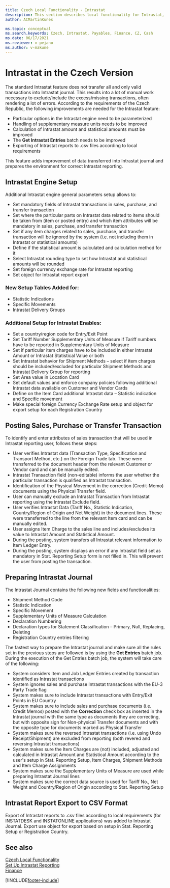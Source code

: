 ```yaml
---
title: Czech Local Functionality - Intrastat
description: This section describes local functionality for Intrastat, Intrastat Engine Setup, Intrastat Tables and additional features.
author: ACMartinKunes

ms.topic: conceptual
ms.search.keywords: Czech, Intrastat, Payables, Finance, CZ, Cash
ms.date: 06/17/2021
ms.reviewer: v-pejano
ms.author: v-makune
---
```

# Intrastat in the Czech Version

The standard Intrastat feature does not transfer all and only valid transactions into Intrastat journal. This results into a lot of manual work necessary to exclude/include the excess/missing transactions, often rendering a lot of errors. According to the requirements of the Czech Republic, the following improvements are needed for the Intrastat feature:

- Particular options in the Intrastat engine need to be parameterized
- Handling of supplementary measure units needs to be improved
- Calculation of Intrastat amount and statistical amounts must be improved
- The **Get Intrastat Entries** batch needs to be improved
- Exporting of Intrastat reports to .csv files according to local requirements

This feature adds improvement of data transferred into Intrastat journal and prepares the environment for correct Intrastat reporting.

## Intrastat Engine Setup

Additional Intrastat engine general parameters setup allows to:

- Set mandatory fields of Intrastat transactions in sales, purchase, and transfer transaction
- Set where the particular parts on Intrastat data related to items should be taken from (item or posted entry) and which item attributes will be mandatory in sales, purchase, and transfer transaction
- Set if any item charges related to sales, purchase, and transfer transaction will be ignored by the system (i.e. not including them in Intrastat or statistical amounts)
- Define if the statistical amount is calculated and calculation method for it
- Select Intrastat rounding type to set how Intrastat and statistical amounts will be rounded
- Set foreign currency exchange rate for Intrastat reporting
- Set object for Intrastat report export

### New Setup Tables Added for:

- Statistic Indications
- Specific Movements
- Intrastat Delivery Groups

### Additional Setup for Intrastat Enables:

- Set a country/region code for Entry/Exit Point
- Set Tariff Number Supplementary Units of Measure if Tariff numbers have to be reported in Supplementary Units of Measure
- Set if particular item charges have to be included in either Intrastat Amount or Intrastat Statistical Value or both
- Set Intrastat behavior for Shipment Methods – select if item charges should be included/excluded for particular Shipment Methods and Intrastat Delivery Group for reporting
- Set Area value in Location Card
- Set default values and enforce company policies following additional Intrastat data available on Customer and Vendor Cards
- Define on the Item Card additional Intrastat data – Statistic indication and Specific movement
- Make special foreign Currency Exchange Rate setup and object for export setup for each Registration Country

## Posting Sales, Purchase or Transfer Transaction

To identify and enter attributes of sales transaction that will be used in Intrastat reporting user, follows these steps:

- User verifies Intrastat data (Transaction Type, Specification and Transport Method, etc.) on the Foreign Trade tab. These were transferred to the document header from the relevant Customer or Vendor card and can be manually edited.
- Intrastat Transaction field (non-editable) informs the user whether the particular transaction is qualified as Intrastat transaction.
- Identification of the Physical Movement in the correction (Credit-Memo) documents using the Physical Transfer field.
- User can manually exclude an Intrastat Transaction from Intrastat reporting using the Intrastat Exclude field.
- User verifies Intrastat Data (Tariff No., Statistic Indication, Country/Region of Origin and Net Weight) in the document lines. These were transferred to the line from the relevant Item card and can be manually edited.
- User assigns Item Charge to the sales line and includes/excludes its value to Intrastat Amount and Statistical Amount.
- During the posting, system transfers all Intrastat relevant information to Item Ledger Entry.
- During the posting, system displays an error if any Intrastat field set as mandatory in Stat. Reporting Setup form is not filled in. This will prevent the user from posting the transaction.

## Preparing Intrastat Journal

The Intrastat Journal contains the following new fields and functionalities:

- Shipment Method Code
- Statistic Indication
- Specific Movement
- Supplementary Units of Measure Calculation
- Declaration Numbering
- Declaration types for Statement Classification – Primary, Null, Replacing, Deleting
- Registration Country entries filtering

The fastest way to prepare the Intrastat journal and make sure all the rules set in the previous steps are followed is by using the **Get Entries** batch job. During the execution of the Get Entries batch job, the system will take care of the following:

- System considers Item and Job Ledger Entries created by transaction identified as Intrastat transactions
- System ignores sales and purchase Intrastat transactions with the EU-3 Party Trade flag
- System makes sure to include Intrastat transactions with Entry/Exit Points in EU Country
- System makes sure to include sales and purchase documents (i.e. Credit Memos) posted with the **Correction** check box as inserted in the Intrastat journal with the same type as documents they are correcting, but with opposite sign for Non-physical Transfer documents and with the opposite type for documents marked as Physical Transfer
- System makes sure the reversed Intrastat transactions (i.e. using Undo Receipt/Shipment) are excluded from reporting (both revered and reversing Intrastat transactions)
- System makes sure the Item Charges are (not) included, adjusted and calculated in Intrastat Amount and Statistical Amount according to the user's setup in Stat. Reporting Setup, Item Charges, Shipment Methods and Item Charge Assignments
- System makes sure the Supplementary Units of Measure are used while preparing Intrastat Journal lines
- System makes sure the correct data source is used for Tariff No., Net Weight and Country/Region of Origin according to Stat. Reporting Setup

## Intrastat Report Export to CSV Format

Export of Intrastat reports to .csv files according to local requirements (for INSTATDESK and INSTATONLINE applications) was added to Intrastat Journal.
Export use object for export based on setup in Stat. Reporting Setup or Registration Country.

## See also

[Czech Local Functionality](czech-local-functionality.md)  
[Set Up Intrastat Reporting](../../finance-how-setup-report-intrastat.md)  
[Finance](finance.md)

[!INCLUDE[footer-include](../../includes/footer-banner.md)]
